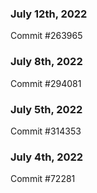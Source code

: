 ### July 12th, 2022

Commit #263965

### July 8th, 2022

Commit #294081

### July 5th, 2022

Commit #314353


### July 4th, 2022

Commit #72281
